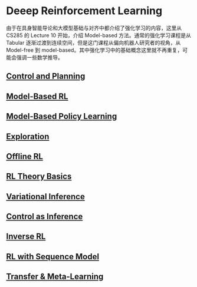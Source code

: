 # Deeep Reinforcement Learning
由于在具身智能导论和大模型基础与对齐中都介绍了强化学习的内容，这里从 CS285 的 Lecture 10 开始，介绍 Model-based 方法。通常的强化学习课程是从 Tabular 逐渐过渡到连续空间，但是这门课程从偏向机器人研究者的视角，从 Model-free 到 model-based。其中强化学习中的基础概念这里就不再重复，可能会强调一些数学推导。

## [Control and Planning](./OCP/)

## [Model-Based RL](./MBRL/)

## [Model-Based Policy Learning](./lec12/)

## [Exploration](./lec1314/)

## [Offline RL](./OfflineRL/)

## [RL Theory Basics](./TheoryBasic/)

## [Variational Inference](./Lec18/)

## [Control as Inference](./Lec19/)

## [Inverse RL](./Lec20/)

## [RL with Sequence Model](./Lec21/)

## [Transfer & Meta-Learning](./Lec22/)